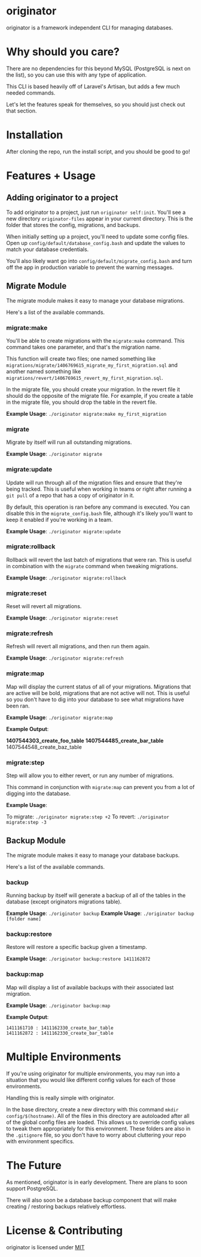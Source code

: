 # originator

originator is a framework independent CLI for managing databases.

# Why should you care?

There are no dependencies for this beyond MySQL (PostgreSQL is next on the list), so you can use this with any type of application.

This CLI is based heavily off of Laravel's Artisan, but adds a few much needed commands.

Let's let the features speak for themselves, so you should just check out that section.

# Installation

After cloning the repo, run the install script, and you should be good to go!

# Features + Usage

## Adding originator to a project

To add originator to a project, just run `originator self:init`.  You'll see a new directory `originator-files` appear in your current directory.  This is the folder that stores the config, migrations, and backups.

When initially setting up a project, you'll need to update some config files.  Open up `config/default/database_config.bash` and update the values to match your database credentials.

You'll also likely want go into `config/default/migrate_config.bash` and turn off the app in production variable to prevent the warning messages.

## Migrate Module

The migrate module makes it easy to manage your database migrations.

Here's a list of the available commands.

### migrate:make

You'll be able to create migrations with the `migrate:make` command.  This command takes one parameter, and that's the migration name.

This function will create two files; one named something like `migrations/migrate/1406769615_migrate_my_first_migration.sql` and another named something like `migrations/revert/1406769615_revert_my_first_migration.sql`.

In the migrate file, you should create your migration.  In the revert file it should do the opposite of the migrate file.  For example, if you create a table in the migrate file, you should drop the table in the revert file.

**Example Usage**: `./originator migrate:make my_first_migration`

### migrate

Migrate by itself will run all outstanding migrations.

**Example Usage**: `./originator migrate`

### migrate:update

Update will run through all of the migration files and ensure that they're being tracked.  This is useful when working in teams or right after running a `git pull` of a repo that has a copy of originator in it.

By default, this operation is ran before any command is executed.  You can disable this in the `migrate_config.bash` file, although it's likely you'll want to keep it enabled if you're working in a team.

**Example Usage**: `./originator migrate:update`

### migrate:rollback

Rollback will revert the last batch of migrations that were ran.  This is useful in combination with the `migrate` command when tweaking migrations.

**Example Usage**: `./originator migrate:rollback`

### migrate:reset

Reset will revert all migrations.

**Example Usage**: `./originator migrate:reset`

### migrate:refresh

Refresh will revert all migrations, and then run them again.

**Example Usage**: `./originator migrate:refresh`

### migrate:map

Map will display the current status of all of your migrations.  Migrations that are active will be bold, migrations that are not active will not.  This is useful so you don't have to dig into your database to see what migrations have been ran.

**Example Usage**: `./originator migrate:map`

**Example Output**:

**1407544303_create_foo_table**
**1407544485_create_bar_table**
1407544548_create_baz_table

### migrate:step

Step will allow you to either revert, or run any number of migrations.

This command in conjunction with `migrate:map` can prevent you from a lot of digging into the database.

**Example Usage**:

To migrate: `./originator migrate:step +2`
To revert:  `./originator migrate:step -3`

## Backup Module

The migrate module makes it easy to manage your database backups.

Here's a list of the available commands.

### backup

Running backup by itself will generate a backup of all of the tables in the database (except originators migrations table).

**Example Usage**: `./originator backup`
**Example Usage**: `./originator backup [folder name]`

### backup:restore

Restore will restore a specific backup given a timestamp.

**Example Usage**: `./originator backup:restore 1411162872`

### backup:map

Map will display a list of available backups with their associated last migration.

**Example Usage**: `./originator backup:map`

**Example Output**:

```
1411161710 : 1411162330_create_bar_table
1411162872 : 1411162330_create_bar_table
```

# Multiple Environments

If you're using originator for multiple environments, you may run into a situation that you would like different config values for each of those environments.

Handling this is really simple with originator.

In the base directory, create a new directory with this command `mkdir config/$(hostname)`.  All of the files in this directory are autoloaded after all of the global config files are loaded.  This allows us to override config values to tweak them appropriately for this environment.  These folders are also in the `.gitignore` file, so you don't have to worry about cluttering your repo with environment specifics.

# The Future

As mentioned, originator is in early development.  There are plans to soon support PostgreSQL.

There will also soon be a database backup component that will make creating / restoring backups relatively effortless.

# License & Contributing
originator is licensed under [MIT](license.md)

